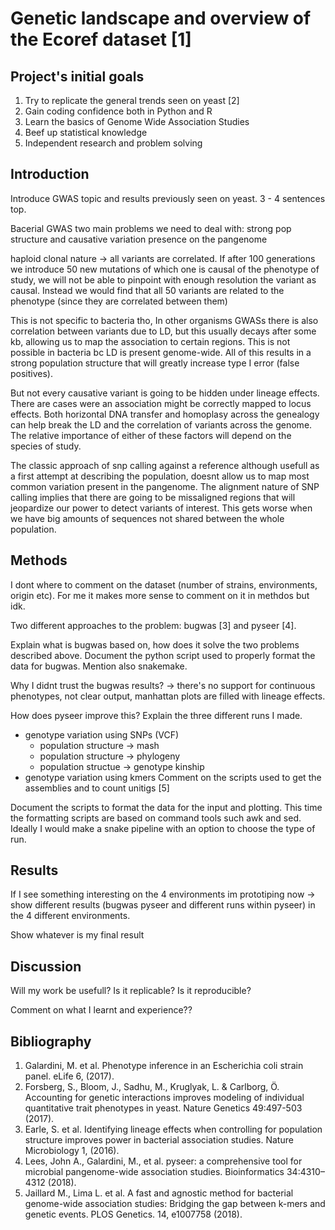 # Genetic landscape and overview of the Ecoref dataset [1]

## Project's initial goals

1. Try to replicate the general trends seen on yeast [2]
1. Gain coding confidence both in Python and R
2. Learn the basics of Genome Wide Association Studies
3. Beef up statistical knowledge
4. Independent research and problem solving

## Introduction

Introduce GWAS topic and results previously seen on yeast. 3 - 4 sentences top.

Bacerial GWAS two main problems we need to deal with: strong pop structure and causative variation presence on the pangenome 

haploid clonal nature -> all variants are correlated. If after 100 generations we introduce 50 new mutations of which one is causal of the phenotype of study, we will not be able to pinpoint with enough resolution the variant as causal. Instead we would find that all 50 variants are related to the phenotype (since they are correlated between them)

This is not specific to bacteria tho, In other organisms GWASs there is also correlation between variants due to LD, but this usually decays after some kb, allowing us to map the association to certain regions. This is not possible in bacteria bc LD is present genome-wide. All of this results in a strong population structure that will greatly increase type I error (false positives). 

But not every causative variant is going to be hidden under lineage effects. There are cases were an association might be correctly mapped to locus effects. Both horizontal DNA transfer and homoplasy across the genealogy can help break the LD and the correlation of variants across the genome. The relative importance of either of these factors will depend on the species of study. 

The classic approach of snp calling against a reference although usefull as a first attempt at describing the population, doesnt allow us to map most common variation present in the pangenome. The alignment nature of SNP calling implies that there are going to be missaligned regions that will jeopardize our power to detect variants of interest. This gets worse when we have big amounts of sequences not shared between the whole population. 


## Methods

I dont where to comment on the dataset (number of strains, environments, origin etc). For me it makes more sense to comment on it in methdos but idk.  

Two different approaches to the problem: bugwas [3] and pyseer [4].

Explain what is bugwas based on, how does it solve the two problems described above. Document the python script used to properly format the data for bugwas. Mention also snakemake. 

Why I didnt trust the bugwas results? -> there's no support for continuous phenotypes, not clear output, manhattan plots are filled with lineage effects. 

How does pyseer improve this? Explain the three different runs I made.

  - genotype variation using SNPs (VCF)
    - population structure -> mash
    - population structure -> phylogeny
    - population structue -> genotype kinship
  - genotype variation using kmers
    Comment on the scripts used to get the assemblies and to count unitigs [5]


Document the scripts to format the data for the input and plotting. This time the formatting scripts are based on command tools such awk and sed. Ideally I would make a snake pipeline with an option to choose the type of run. 


## Results

If I see something interesting on the 4 environments im prototiping now -> show different results (bugwas pyseer and different runs within pyseer) in the 4 different environments.

Show whatever is my final result

## Discussion

Will my work be usefull? Is it replicable? Is it reproducible? 

Comment on what I learnt and experience??


## Bibliography

1. Galardini, M. et al. Phenotype inference in an Escherichia coli strain panel. eLife 6, (2017).
2. Forsberg, S., Bloom, J., Sadhu, M., Kruglyak, L. & Carlborg, Ö. Accounting for genetic interactions improves modeling of individual quantitative trait phenotypes in yeast. Nature Genetics 49:497-503 (2017).
3. Earle, S. et al. Identifying lineage effects when controlling for population structure improves power in bacterial association studies. Nature Microbiology 1, (2016).
4. Lees, John A., Galardini, M., et al. pyseer: a comprehensive tool for microbial pangenome-wide association studies. Bioinformatics 34:4310–4312 (2018).
5. Jaillard M., Lima L. et al. A fast and agnostic method for bacterial genome-wide association studies: Bridging the gap between k-mers and genetic events. PLOS Genetics. 14, e1007758 (2018). 
